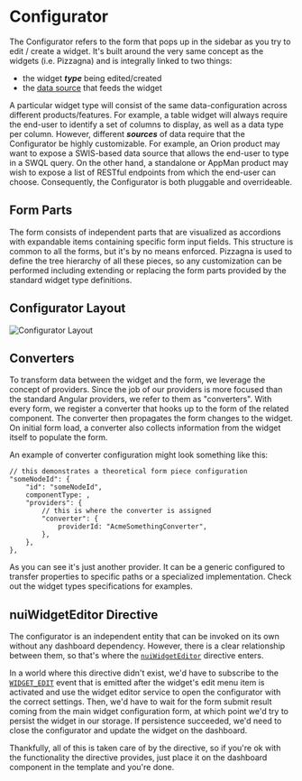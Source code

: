 # Configurator

The Configurator refers to the form that pops up in the sidebar as you try to edit / create a widget.
It's built around the very same concept as the widgets (i.e. Pizzagna) and is integrally linked to two things:

-   the widget **_type_** being edited/created
-   the [data source](./anatomy/data-sources.html) that feeds the widget

A particular widget type will consist of the same data-configuration across different products/features. For example,
a table widget will always require the end-user to identify a set of columns to display, as well as a data type per column.
However, different **_sources_** of data require that the Configurator be highly customizable. For example, an Orion
product may want to expose a SWIS-based data source that allows the end-user to type in a SWQL query. On the other hand,
a standalone or AppMan product may wish to expose a list of RESTful endpoints from which the end-user can choose. Consequently,
the Configurator is both pluggable and overrideable.

## Form Parts

The form consists of independent parts that are visualized as accordions with expandable items containing
specific form input fields. This structure is common to all the forms, but it's by no means enforced.
Pizzagna is used to define the tree hierarchy of all these pieces, so any customization can be performed
including extending or replacing the form parts provided by the standard widget type definitions.

## Configurator Layout

![Configurator Layout](https://cp.solarwinds.com/rest/gliffy/1.0/embeddedDiagrams/02455210-f953-4622-98dd-7c4be3ff1330.png)

## Converters

To transform data between the widget and the form, we leverage the concept of providers. Since the job
of our providers is more focused than the standard Angular providers, we refer to them as "converters".
With every form, we register a converter that hooks up to the form of the related component.
The converter then propagates the form changes to the widget. On initial form load, a converter also
collects information from the widget itself to populate the form.

An example of converter configuration might look something like this:

```
// this demonstrates a theoretical form piece configuration
"someNodeId": {
    "id": "someNodeId",
    componentType: ,
    "providers": {
        // this is where the converter is assigned
        "converter": {
            providerId: "AcmeSomethingConverter",
        },
    },
},
```

As you can see it's just another provider. It can be a generic configured to transfer properties to
specific paths or a specialized implementation. Check out the widget types specifications for examples.

## nuiWidgetEditor Directive

The configurator is an independent entity that can be invoked on its own without any dashboard
dependency. However, there is a clear relationship between them, so that's where the
[`nuiWidgetEditor`](../../directives/WidgetEditorDirective.html) directive enters.

In a world where this directive didn't exist, we'd have to subscribe to the
[`WIDGET_EDIT`](../../miscellaneous/variables.html#WIDGET_EDIT) event that is emitted after the widget's
edit menu item is activated and use the widget editor service to open the configurator with the correct
settings. Then, we'd have to wait for the form submit result coming from the main widget configuration
form, at which point we'd try to persist the widget in our storage. If persistence succeeded, we'd need
to close the configurator and update the widget on the dashboard.

Thankfully, all of this is taken care of by the directive, so if you're ok with the functionality the
directive provides, just place it on the dashboard component in the template and you're done.
